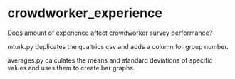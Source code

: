 # crowdworker_experience
Does amount of experience affect crowdworker survey performance?

mturk.py duplicates the qualtrics csv and adds a column for group number. 

averages.py calculates the means and standard deviations of specific values and uses them to create bar graphs. 
